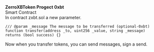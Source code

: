 <b>ZerroXBToken Progect 0xbt</b><br>
Smart Contract<br />
In contract zxbt.sol a new parameter.<br>

    /// @param _message The message to be transferred (optional-0xbt)
    function transfer(address _to, uint256 _value, string _message) returns (bool success) {}

Now when you transfer tokens, you can send messages, sign a send.
